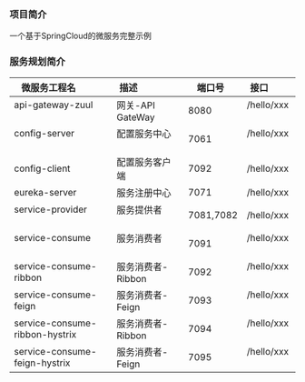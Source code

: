### 项目简介
一个基于SpringCloud的微服务完整示例


### 服务规划简介

| 微服务工程名                     | 描述                 | 端口号     | 接口          |
| ------------------------------- | -------------------- | --------- | ------------- |
| api-gateway-zuul                | 网关-API GateWay     | 8080      | /hello/xxx    |
| config-server                   | 配置服务中心          | 7061      | /hello/xxx    |
| config-client                   | 配置服务客户端        | 7092      | /hello/xxx    |
| eureka-server                   | 服务注册中心          | 7071      | /hello/xxx    |
| service-provider                | 服务提供者            | 7081,7082 | /hello/xxx    |
| service-consume                 | 服务消费者            | 7091      | /hello/xxx    |
| service-consume-ribbon          | 服务消费者-Ribbon     | 7092      | /hello/xxx    |
| service-consume-feign           | 服务消费者-Feign      | 7093      | /hello/xxx    |
| service-consume-ribbon-hystrix  | 服务消费者-Ribbon     | 7094      | /hello/xxx    |
| service-consume-feign-hystrix   | 服务消费者-Feign      | 7095      | /hello/xxx    |
